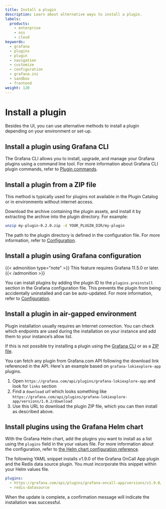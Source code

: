 ```yaml
---
title: Install a plugin
description: Learn about alternative ways to install a plugin.
labels:
  products:
    - enterprise
    - oss
    - cloud
keywords:
  - grafana
  - plugins
  - plugin
  - navigation
  - customize
  - configuration
  - grafana.ini
  - sandbox
  - frontend
weight: 120
---
```


# Install a plugin

Besides the UI, you can use alternative methods to install a plugin depending on your environment or set-up.

## Install a plugin using Grafana CLI

The Grafana CLI allows you to install, upgrade, and manage your Grafana plugins using a command line tool. For more information about Grafana CLI plugin commands, refer to [Plugin commands](../../cli/#plugins-commands).

## Install a plugin from a ZIP file

This method is typically used for plugins not available in the Plugin Catalog or in environments without internet access.

Download the archive containing the plugin assets, and install it by extracting the archive into the plugin directory. For example:

```bash
unzip my-plugin-0.2.0.zip -d YOUR_PLUGIN_DIR/my-plugin
```

The path to the plugin directory is defined in the configuration file. For more information, refer to [Configuration](../../setup-grafana/configure-grafana/#plugins).

## Install a plugin using Grafana configuration

{{< admonition type="note" >}}
This feature requires Grafana 11.5.0 or later.
{{< /admonition >}}

You can install plugins by adding the plugin ID to the `plugins.preinstall` section in the Grafana configuration file. This prevents the plugin from being accidentally uninstalled and can be auto-updated. For more information, refer to [Configuration](../../setup-grafana/configure-grafana/#plugins).

## Install a plugin in air-gapped environment

Plugin installation usually requires an Internet connection. You can check which endpoints are used during the installation on your instance and add them to your instance’s allow list.

If this is not possible try installing a plugin using the [Grafana CLI](#install-a-plugin-using-grafana-cli) or as a [ZIP file](#install-a-plugin-from-a-zip-file).

You can fetch any plugin from Grafana.com API following the download link referenced in the API.
Here's an example based on `grafana-lokiexplore-app` plugins.

1. Open `https://grafana.com/api/plugins/grafana-lokiexplore-app` and look for `links` section
1. Find a `download` url which looks something like `https://grafana.com/api/plugins/grafana-lokiexplore-app/versions/1.0.2/download`
1. Use this URL to download the plugin ZIP file, which you can then install as described above.

## Install plugins using the Grafana Helm chart

With the Grafana Helm chart, add the plugins you want to install as a list using the `plugins` field in the your values file. For more information about the configuration, refer to [the Helm chart configuration reference](https://github.com/grafana/helm-charts/tree/main/charts/grafana#configuration).

The following YAML snippet installs v1.9.0 of the Grafana OnCall App plugin and the Redis data source plugin.
You must incorporate this snippet within your Helm values file.

```yaml
plugins:
  - https://grafana.com/api/plugins/grafana-oncall-app/versions/v1.9.0/download;grafana-oncall-app
  - redis-datasource
```

When the update is complete, a confirmation message will indicate the installation was successful.
